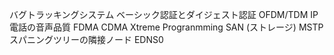 バグトラッキングシステム
ベーシック認証とダイジェスト認証
OFDM/TDM
IP電話の音声品質
FDMA CDMA
Xtreme Progranmming
SAN (ストレージ)
MSTP
スパニングツリーの隣接ノード
EDNS0